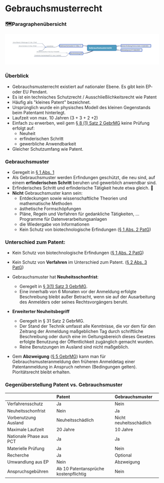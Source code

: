 # Gebrauchsmusterrecht

### 🗺️Paragraphenübersicht

![Überblick über Paragraphen \(Eigene Darstellung\)](../../.gitbook/assets/gebrauchsmusterrecht.svg)

### Überblick

* Gebrauchsmusterrecht existiert auf nationaler Ebene. Es gibt kein EP- oder EU Pendant.
* Es ist ein technisches Schutzrecht / Ausschließlichkeitsrecht wie Patent
* Häufig als "kleines Patent" bezeichnet.
* Ursprünglich wurde ein physisches Modell des kleinen Gegenstands beim Patentamt hinterlegt.
* Laufzeit von max. 10 Jahren \(3 + 3 + 2 +2\)
* Einfach zu erwerben, weil gem [§ 8 \(1\) Satz 2 GebrMG](https://www.gesetze-im-internet.de/gebrmg/__8.html) keine Prüfung erfolgt auf:
  * Neuheit
  * erfinderischen Schritt 
  * gewerbliche Anwendbarkeit
* Gleicher Schutzumfang wie Patent.

### Gebrauchsmuster

* Geregelt in [§ 1 Abs. 1](https://www.gesetze-im-internet.de/gebrmg/__1.html)
* Als Gebrauchsmuster werden Erfindungen geschützt, die neu sind, auf einem **erfinderischen Schritt** beruhen und gewerblich anwendbar sind.
* Erfinderisches Schritt und erfinderische Tätigkeit heute etwa gleich. 🤝
* **Nicht** Gebrauchsmuster kann sein:
  * Entdeckungen sowie wissenschaftliche Theorien und mathematische Methoden
  * ästhetische Formschöpfungen
  * Pläne, Regeln und Verfahren für gedankliche Tätigkeiten, ... Programme für Datenverarbeitungsanlagen
  * die Wiedergabe von Informationen
  * Kein Schutz von biotechnologische Erfindungen \([§ 1 Abs. 2 PatG](https://www.gesetze-im-internet.de/patg/__1.html)\)

### Unterschied zum Patent:

* Kein Schutz von biotechnologische Erfindungen \([§ 1 Abs. 2 PatG](https://www.gesetze-im-internet.de/patg/__1.html)\)
* Kein Schutz von **Verfahren** im Unterschied zum Patent. \([§ 2 Abs. 3 PatG](https://www.gesetze-im-internet.de/gebrmg/__3.html)\)
* Gebrauchsmuster hat **Neuheitsschonfrist**: 
  * Geregelt in [§ 3\(1\) Satz 3 GebrMG](https://www.gesetze-im-internet.de/gebrmg/__1.html).
  * Eine innerhalb von 6 Monaten vor der Anmeldung erfolgte Beschreibung bleibt außer Betracht, wenn sie auf der Ausarbeitung des Anmelders oder seines Rechtsvorgängers beruht.
* **Erweiterter Neuheitsbegriff**
  * Geregelt in § 31 Satz 2 GebrMG.
  * Der Stand der Technik umfasst alle Kenntnisse, die vor dem für den Zeitrang der Anmeldung maßgeblichen Tag durch schriftliche Beschreibung oder durch eine im Geltungsbereich dieses Gesetzes erfolgte Benutzung der Öffentlichkeit zugänglich gemacht wurden.
  * Reine Benutzungen im Ausland sind nicht maßgeblich.



* Gem **Abzweigung** \([§ 5 GebrMG](https://www.gesetze-im-internet.de/gebrmg/__5.html)\) kann man für Gebrauchsmusteranmeldung den früheren Anmeldetag einer Patentanmeldung in Anspruch nehmen \(Bedingungen gelten\). Pioritätsrecht bleibt erhalten.

### Gegenüberstellung Patent vs. Gebrauchsmuster

|  | Patent | Gebrauchsmuster |
| :--- | :--- | :--- |
| Verfahrensschutz | Ja | Nein |
| Neuheitsschonfrist | Nein | Ja |
| Vorbenutzung Ausland | Neuheitsschädlich | Nicht neuheitsschädlich |
| Maximale Laufzeit | 20 Jahre | 10 Jahre |
| Nationale Phase aus PCT | Ja | Ja |
| Materielle Prüfung | Ja | Nein |
| Recherche | Ja | Optional |
| Umwandlung aus EP | Nein | Abzweigung |
| Anspruchsgebühren | Ab 10 Patentansprüche kostenpflichtig | Nein |

